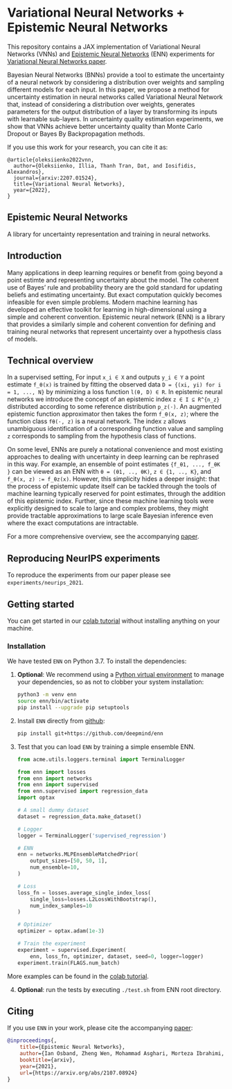 # Variational Neural Networks + Epistemic Neural Networks

This repository contains a JAX implementation of Variational Neural Networks (VNNs) and [Epistemic Neural Networks](https://arxiv.org/abs/2107.08924) (ENN) experiments for [Variational Neural Networks paper](https://arxiv.org/abs/2207.01524).

Bayesian Neural Networks (BNNs) provide a tool to estimate the uncertainty of a neural network by considering a distribution over weights and sampling different models for each input. In this paper, we propose a method for uncertainty estimation in neural networks called Variational Neural Network that, instead of considering a distribution over weights, generates parameters for the output distribution of a layer by transforming its inputs with learnable sub-layers. In uncertainty quality estimation experiments, we show that VNNs achieve better uncertainty quality than Monte Carlo Dropout or Bayes By Backpropagation methods.

If you use this work for your research, you can cite it as:
```
@article{oleksiienko2022vnn,
  author={Oleksiienko, Illia, Thanh Tran, Dat, and Iosifidis, Alexandros},
  journal={arxiv:2207.01524}, 
  title={Variational Neural Networks}, 
  year={2022},
}
```

## Epistemic Neural Networks

A library for uncertainty representation and training in neural networks.

## Introduction
Many applications in deep learning requires or benefit from going beyond a
point estimte and representing uncertainty about the model. The coherent use
of Bayes’ rule and probability theory are the gold standard for updating
beliefs and estimating uncertainty. But exact computation quickly becomes
infeasible for even simple problems. Modern machine learning has developed an
effective toolkit for learning in high-dimensional using a simple and
coherent convention. Epistemic neural network (ENN) is a library that
provides a similarly simple and coherent convention for defining and training
neural networks that represent uncertainty over a hypothesis class of models.

## Technical overview
In a supervised setting, For input `x_i ∈ X` and
outputs `y_i ∈ Y` a point estimate `f_θ(x)` is trained by fitting the
observed data `D = {(xi, yi) for i = 1, ..., N}` by minimizing a loss
function `l(θ, D) ∈ R`. In epistemic neural networks we
introduce the concept of an epistemic index `z ∈ I ⊆ R^{n_z}` distributed
according to some reference distribution `p_z(·)`. An augmented epistemic
function approximator then takes the form `f_θ(x, z)`; where the function
class `fθ(·, z)` is a neural network. The index `z` allows unambiguous
identification of a corresponding function value and sampling `z` corresponds
to sampling from the hypothesis class of functions.

On some level, ENNs are purely a notational convenience and most existing
approaches to dealing with uncertainty in deep learning can be rephrased in
this way. For example, an ensemble of point estimates `{f_θ1, ..., f_θK }`
can be viewed as an ENN with `θ = (θ1, .., θK)`, `z ∈ {1, .., K}`, and
`f_θ(x, z) := f_θz(x)`. However, this simplicity hides a deeper insight: that
the process of epistemic update itself can be tackled through the tools of
machine learning typically reserved for point estimates, through the addition
of this epistemic index. Further, since these machine learning tools were
explicitly designed to scale to large and complex problems, they might
provide tractable approximations to large scale Bayesian inference even where
the exact computations are intractable.

For a more comprehensive overview, see the accompanying [paper].

## Reproducing NeurIPS experiments

To reproduce the experiments from our paper please see `experiments/neurips_2021`.

## Getting started

You can get started in our [colab tutorial] without installing anything on your
machine.

### Installation

We have tested `ENN` on Python 3.7. To install the dependencies:

1.  **Optional**: We recommend using a
    [Python virtual environment](https://docs.python.org/3/tutorial/venv.html)
    to manage your dependencies, so as not to clobber your system installation:

    ```bash
    python3 -m venv enn
    source enn/bin/activate
    pip install --upgrade pip setuptools
    ```

2.  Install `ENN` directly from [github](https://github.com/deepmind/enn):

    ```bash
    pip install git+https://github.com/deepmind/enn
    ```
3.  Test that you can load `ENN` by training a simple ensemble ENN.

    ```python
    from acme.utils.loggers.terminal import TerminalLogger

    from enn import losses
    from enn import networks
    from enn import supervised
    from enn.supervised import regression_data
    import optax

    # A small dummy dataset
    dataset = regression_data.make_dataset()

    # Logger
    logger = TerminalLogger('supervised_regression')

    # ENN
    enn = networks.MLPEnsembleMatchedPrior(
        output_sizes=[50, 50, 1],
        num_ensemble=10,
    )

    # Loss
    loss_fn = losses.average_single_index_loss(
        single_loss=losses.L2LossWithBootstrap(),
        num_index_samples=10
    )

    # Optimizer
    optimizer = optax.adam(1e-3)

    # Train the experiment
    experiment = supervised.Experiment(
        enn, loss_fn, optimizer, dataset, seed=0, logger=logger)
    experiment.train(FLAGS.num_batch)
    ```

More examples can be found in the [colab tutorial].

4. **Optional**: run the tests by executing `./test.sh` from ENN root directory.

## Citing

If you use `ENN` in your work, please cite the accompanying [paper]:

```bibtex
@inproceedings{,
    title={Epistemic Neural Networks},
    author={Ian Osband, Zheng Wen, Mohammad Asghari, Morteza Ibrahimi, Xiyuan Lu, Benjamin Van Roy},
    booktitle={arxiv},
    year={2021},
    url={https://arxiv.org/abs/2107.08924}
}
```

[colab tutorial]: https://colab.research.google.com/github/deepmind/enn/blob/master/supervised/demo.ipynb
[paper]: https://arxiv.org/abs/2107.08924
